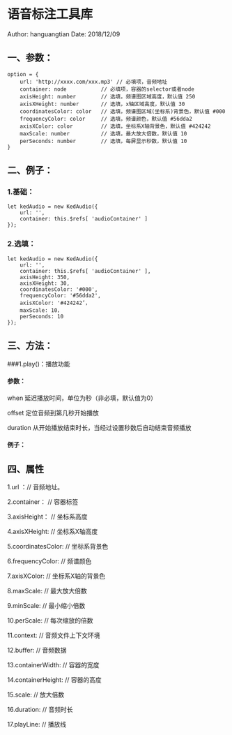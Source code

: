 # 语音标注工具库
Author: hanguangtian
Date: 2018/12/09

## 一、参数：

```
option = {
    url: 'http://xxxx.com/xxx.mp3' // 必填项，音频地址
    container: node           // 必填项，容器的selector或者node
    axisHeight: number        // 选填，频谱图区域高度，默认值 250
    axisXHeight: number       // 选填，x轴区域高度，默认值 30
    coordinatesColor: color   // 选填，频谱图区域(坐标系)背景色，默认值 #000
    frequencyColor: color     // 选填，频谱颜色，默认值 #56dda2
    axisXColor: color         // 选填，坐标系X轴背景色，默认值 #424242
    maxScale: number          // 选填，最大放大倍数，默认值 10
    perSeconds: number        // 选填，每屏显示秒数，默认值 10
}
```



## 二、例子：
### 1.基础：
```
let kedAudio = new KedAudio({
    url: '',
    container: this.$refs[ 'audioContainer' ]
});
```



### 2.选填：
```
let kedAudio = new KedAudio({
    url: '',
    container: this.$refs[ 'audioContainer' ],
    axisHeight: 350,
    axisXHeight: 30,
    coordinatesColor: '#000',
    frequencyColor: '#56dda2',
    axisXColor: '#424242’，
    maxScale: 10，
    perSeconds: 10
});
```



## 三、方法：
###1.play()：播放功能

#### 参数：

when 延迟播放时间，单位为秒（非必填，默认值为0）

offset 定位音频到第几秒开始播放

duration 从开始播放结束时长，当经过设置秒数后自动结束音频播放

#### 例子：

## 四、属性

1.url ：// 音频地址。

2.container： // 容器标签

3.axisHeight： // 坐标系高度

4.axisXHeight:  // 坐标系X轴高度

5.coordinatesColor:  // 坐标系背景色

6.frequencyColor:   // 频谱颜色

7.axisXColor:   // 坐标系X轴的背景色

8.maxScale:    // 最大放大倍数

9.minScale:     // 最小缩小倍数

10.perScale:   // 每次缩放的倍数

11.context:     // 音频文件上下文环境

12.buffer:    // 音频数据

13.containerWidth:   // 容器的宽度

14.containerHeight:  // 容器的高度

15.scale:  // 放大倍数

16.duration:   // 音频时长

17.playLine:   // 播放线

